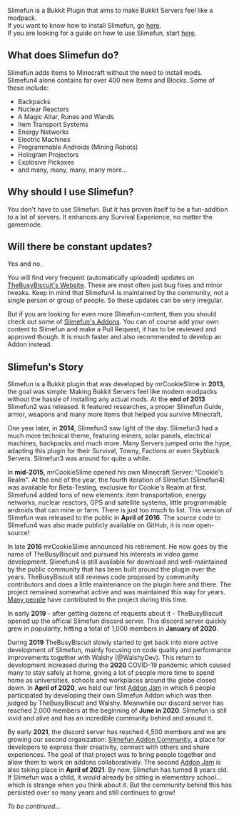 Slimefun is a Bukkit Plugin that aims to make Bukkit Servers feel like a modpack.<br> If you want to know how to install Slimefun, go [here](https://github.com/Slimefun/Slimefun4/wiki/Installing-Slimefun).<br> If you are looking for a guide on how to use Slimefun, start [here](https://github.com/Slimefun/Slimefun4/wiki/Getting-Started).

## What does Slimefun do?
Slimefun adds Items to Minecraft without the need to install mods. Slimefun4 alone contains far over 400 new Items and Blocks. Some of these include:
* Backpacks
* Nuclear Reactors
* A Magic Altar, Runes and Wands
* Item Transport Systems
* Energy Networks
* Electric Machines
* Programmable Androids (Mining Robots)
* Hologram Projectors
* Explosive Pickaxes
* and many, many, many, many more...

## Why should I use Slimefun?
You don't have to use Slimefun. But it has proven itself to be a fun-addition to a lot of servers. It enhances any Survival Experience, no matter the gamemode.

## Will there be constant updates?
Yes and no.

You will find very frequent (automatically uploaded) updates on [TheBusyBiscuit's Website](https://thebusybiscuit.github.io/builds/TheBusyBiscuit/Slimefun4/master/). These are most often just bug fixes and minor tweaks. Keep in mind that Slimefun4 is maintained by the community, not a single person or group of people. So these updates can be very irregular.

But if you are looking for even more Slimefun-content, then you should check out some of [Slimefun's Addons](https://github.com/Slimefun/Slimefun4/wiki/Addons). You can of course add your own content to Slimefun and make a Pull Request, it has to be reviewed and approved though. It is much faster and also recommended to develop an Addon instead.

## Slimefun's Story
Slimefun is a Bukkit plugin that was developed by mrCookieSlime in **2013**, the goal was simple: Making Bukkit Servers feel like modern modpacks without the hassle of installing any actual mods. At the **end of 2013** Slimefun2 was released. It featured researches, a proper Slimefun Guide, armor, weapons and many more items that helped you survive Minecraft.

One year later, in **2014**, Slimefun3 saw light of the day. Slimefun3 had a much more technical theme, featuring miners, solar panels, electrical machines, backpacks and much more. Many Servers jumped onto the hype, adapting this plugin for their Survival, Towny, Factions or even Skyblock Servers. Slimefun3 was around for quite a while.

In **mid-2015**, mrCookieSlime opened his own Minecraft Server: "Cookie's Realm". At the end of the year, the fourth iteration of Slimefun (Slimefun4) was available for Beta-Testing, exclusive for Cookie's Realm at first. Slimefun4 added tons of new elements: item transportation, energy networks, nuclear reactors, GPS and satellite systems, little programmable androids that can mine or farm. There is just too much to list. This version of Slimefun was released to the public in **April of 2016**. The source code to Slimefun4 was also made publicly available on GitHub, it is now open-source!

In late **2016** mrCookieSlime announced his retirement. He now goes by the name of TheBusyBiscuit and pursued his interests in video game development. Slimefun4 is still available for download and well-maintained by the public community that has been built around the plugin over the years. TheBusyBiscuit still reviews code proposed by community contributors and does a little maintenance on the plugin here and there. The project remained somewhat active and was maintained this way for years. [Many people](https://github.com/Slimefun/Slimefun4/graphs/contributors) have contributed to the project during this time.

In early **2019** - after getting dozens of requests about it - TheBusyBiscuit opened up the official Slimefun discord server. This discord server quickly grew in popularity, hitting a total of 1,000 members in **January of 2020**.

During **2019** TheBusyBiscuit slowly started to get back into more active development of Slimefun, mainly focusing on code quality and performance improvements together with Walshy (@WalshyDev). This return to development increased during the **2020** COVID-19 pandemic which caused many to stay safely at home, giving a lot of people more time to spend home as universities, schools and workplaces around the globe closed down. In **April of 2020**, we held our first [Addon Jam](https://github.com/Slimefun/Slimefun4/wiki/Addon-Jam-2020) in which 6 people participated by developing their own Slimefun Addon which was then judged by TheBusyBiscuit and Walshy. Meanwhile our discord server has reached 2,000 members at the beginning of **June in 2020**. Slimefun is still vivid and alive and has an incredible community behind and around it.

By early **2021**, the discord server has reached 4,500 members and we are growing our second organization: [Slimefun Addon Community](https://github.com/Slimefun-Addon-Community), a place for developers to express their creativity, connect with others and share experiences. The goal of that project was to bring people together and allow them to work on addons collaboratively. The second [Addon Jam](https://github.com/Slimefun/Slimefun4/wiki/Addon-Jam-2021) is also taking place in **April of 2021**. By now, Slimefun has turned 8 years old. If Slimefun was a child, it would already be sitting in elementary school... which is strange when you think about it. But the community behind this has persisted over so many years and still continues to grow!

*To be continued...*
